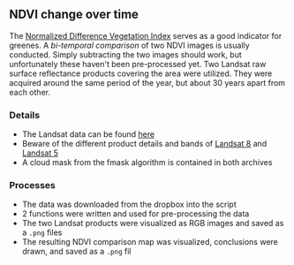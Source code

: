 ## NDVI change over time

The [Normalized Difference Vegetation Index](https://en.wikipedia.org/wiki/Normalized_difference_vegetation_index) serves as a good indicator for greenes. A *bi-temporal comparison* of two NDVI images is usually conducted. Simply subtracting the two images should work, but unfortunately these haven't been pre-processed yet. Two Landsat raw surface reflectance products covering the area were utilized. They were acquired around the same period of the year, but about 30 years apart from each other.


### Details
- The Landsat data can be found [here](https://www.dropbox.com/sh/3lz5vylc7tzpiup/AAB3HCFHdJFa8lV_PMRlV5Wda?dl=1)
- Beware of the different product details and bands of [Landsat 8](https://landsat.gsfc.nasa.gov/landsat-8/) and [Landsat 5](https://landsat.gsfc.nasa.gov/landsat-5/)
- A cloud mask from the fmask algorithm is contained in both archives


### Processes
- The data was downloaded from the dropbox into the script
- 2 functions were written and used for pre-processing the data
- The two Landsat products were visualized as RGB images and saved as a `.png` files
- The resulting NDVI comparison map was visualized, conclusions were drawn, and saved as a `.png` fil
